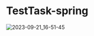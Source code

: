# TestTask-spring
![2023-09-21_16-51-45](https://github.com/Yessenali-Yerkebulan/TestTask-spring/assets/113698340/79fb5be2-deb7-410b-b354-e1f724c22f1f)
